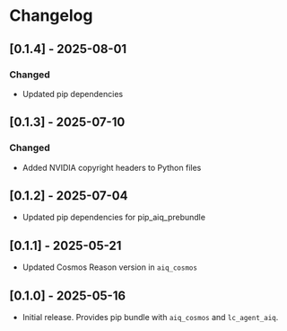 # Changelog

## [0.1.4] - 2025-08-01

### Changed
- Updated pip dependencies

## [0.1.3] - 2025-07-10

### Changed
- Added NVIDIA copyright headers to Python files

## [0.1.2] - 2025-07-04
- Updated pip dependencies for pip_aiq_prebundle

## [0.1.1] - 2025-05-21
- Updated Cosmos Reason version in `aiq_cosmos`

## [0.1.0] - 2025-05-16
- Initial release. Provides pip bundle with `aiq_cosmos` and `lc_agent_aiq`.